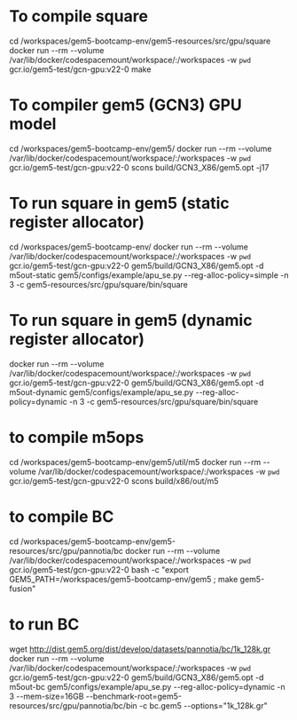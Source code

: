 # To compile square
cd /workspaces/gem5-bootcamp-env/gem5-resources/src/gpu/square
docker run --rm --volume /var/lib/docker/codespacemount/workspace/:/workspaces -w `pwd` gcr.io/gem5-test/gcn-gpu:v22-0 make

# To compiler gem5 (GCN3) GPU model
cd /workspaces/gem5-bootcamp-env/gem5/
docker run --rm --volume /var/lib/docker/codespacemount/workspace/:/workspaces -w `pwd` gcr.io/gem5-test/gcn-gpu:v22-0 scons build/GCN3_X86/gem5.opt -j17

# To run square in gem5 (static register allocator)
cd /workspaces/gem5-bootcamp-env/
docker run --rm --volume /var/lib/docker/codespacemount/workspace/:/workspaces -w `pwd` gcr.io/gem5-test/gcn-gpu:v22-0 gem5/build/GCN3_X86/gem5.opt -d m5out-static gem5/configs/example/apu_se.py --reg-alloc-policy=simple -n 3 -c gem5-resources/src/gpu/square/bin/square

# To run square in gem5 (dynamic register allocator)
docker run --rm --volume /var/lib/docker/codespacemount/workspace/:/workspaces -w `pwd` gcr.io/gem5-test/gcn-gpu:v22-0 gem5/build/GCN3_X86/gem5.opt -d m5out-dynamic gem5/configs/example/apu_se.py --reg-alloc-policy=dynamic -n 3 -c gem5-resources/src/gpu/square/bin/square

# to compile m5ops
cd /workspaces/gem5-bootcamp-env/gem5/util/m5
docker run --rm --volume /var/lib/docker/codespacemount/workspace/:/workspaces -w `pwd` gcr.io/gem5-test/gcn-gpu:v22-0 scons build/x86/out/m5

# to compile BC
cd /workspaces/gem5-bootcamp-env/gem5-resources/src/gpu/pannotia/bc
docker run --rm --volume /var/lib/docker/codespacemount/workspace/:/workspaces -w `pwd` gcr.io/gem5-test/gcn-gpu:v22-0 bash -c "export GEM5_PATH=/workspaces/gem5-bootcamp-env/gem5 ; make gem5-fusion"

# to run BC
wget http://dist.gem5.org/dist/develop/datasets/pannotia/bc/1k_128k.gr
docker run --rm --volume /var/lib/docker/codespacemount/workspace/:/workspaces -w `pwd` gcr.io/gem5-test/gcn-gpu:v22-0 gem5/build/GCN3_X86/gem5.opt -d m5out-bc gem5/configs/example/apu_se.py --reg-alloc-policy=dynamic -n 3 --mem-size=16GB --benchmark-root=gem5-resources/src/gpu/pannotia/bc/bin -c bc.gem5 --options="1k_128k.gr"
